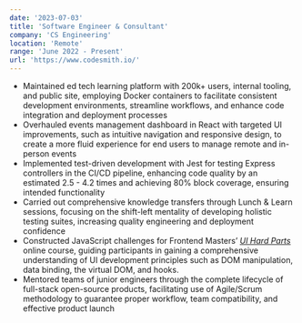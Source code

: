 ```yaml
---
date: '2023-07-03'
title: 'Software Engineer & Consultant'
company: 'CS Engineering'
location: 'Remote'
range: 'June 2022 - Present'
url: 'https://www.codesmith.io/'
---
```


- Maintained ed tech learning platform with 200k+ users, internal tooling, and public site,
  employing Docker containers to facilitate consistent development environments, streamline
  workflows, and enhance code integration and deployment processes
- Overhauled events management dashboard in React with targeted UI improvements, such as intuitive navigation and responsive design, to create a more fluid experience for end users to manage remote and in-person events
- Implemented test-driven development with Jest for testing Express controllers in the CI/CD pipeline, enhancing code quality by an estimated 2.5 - 4.2 times and achieving 80% block coverage, ensuring intended functionality
- Carried out comprehensive knowledge transfers through Lunch & Learn sessions, focusing on the shift-left mentality of developing holistic testing suites, increasing quality engineering and deployment confidence
- Constructed JavaScript challenges for Frontend Masters’ _[UI Hard Parts](https://frontendmasters.com/courses/hard-parts-ui-dev/)_ online course, guiding participants in gaining a comprehensive understanding of UI development principles such as DOM manipulation, data binding, the virtual DOM, and hooks.
- Mentored teams of junior engineers through the complete lifecycle of full-stack open-source products, facilitating use of Agile/Scrum methodology to guarantee proper workflow, team compatibility, and effective product launch
